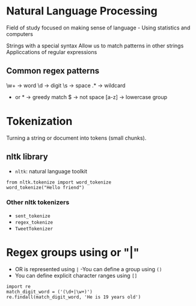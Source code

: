 # Natural Language Processing

Field of study focused on making sense of language
    - Using statistics and computers

Strings with a special syntax
Allow us to match patterns in other strings
Appliccations of regular expressions

## Common regex patterns 

\w+ -> word
\d -> digit
\s -> space
.* -> wildcard
+ or * -> greedy match
\$ -> not space
[a-z] -> lowercase group

# Tokenization
Turning a string or document into tokens (small chunks).

## nltk library

- ``` nltk ```: natural language toolkit

```
from nltk.tokenize import word_tokenize
word_tokenize("Hello friend")
```

### Other nltk tokenizers

- ``` sent_tokenize ```
- ``` regex_tokenize ```
- ``` TweetTokenizer ```

# Regex groups using or "|"

- OR is represented using ```|```
-You can define a group using ```()```
- You can define explicit character ranges using ```[]```

```
import re
match_digit_word = ('(\d+|\w+)')
re.findall(match_digit_word, 'He is 19 years old')
```